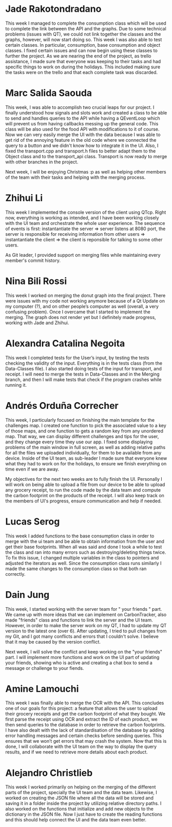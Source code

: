 # Jade Rakotondradano
This week I managed to complete the consumption class which will be used to complete the link between the API and the graphs. Due to some technical problems (issues with QT), we could not link together the classes and the graphs, however, will now start doing so. This week I was also able to test certain classes. In particular, consumption, base consumption and object classes. I fixed certain issues and can now begin using these classes to further the project. As we are nearing the end of the project, as trello assistance, I made sure that everyone was keeping to their tasks and had specific things to work on during the holidays. This included making sure the tasks were on the trello and that each complete task was discarded.

# Marc Salida Saouda
This week, I was able to accomplish two crucial leaps for our project. I finally understood how signals and slots work and created a class to be able to send and handles queries to the API while having a QEventLoop which will prevent us from having callbacks messing up the general code. This class will be also used for the food API with modifications to it of course. Now we can very easily merge the UI with the data because I was able to get rid of the annoying feature in the old code where we connected the query to a button and we didn't know how to integrate it in the UI. Also, I fixed the transport.cpp and transport.h files to better adapt them to the Object class and to the transport_api class. Transport is now ready to merge with other branches in the project.

Next week, I will be enjoying Christmas :p as well as helping other members of the team with their tasks and helping with the merging process.

# Zhihui Li
This week I implemented the console version of the client using QTcp.
Right now, everything is working as intended, and I have been working closely with the UI team and orchestrate the whole user experience.
The sequence of events is first: instantantiate the server <netserver> ⇒ server listens at 8080 port, the server is responsible for receiving information from other users ⇒ instantantiate the client <netclient> ⇒ the client is reponsible for talking to some other users.

As Git leader, I provided support on merging files while maintaining every member's commit history.

# Nina Bili Rossi
This week I worked on merging the donut graph into the final project. There were issues with my code not working anymore because of a Qt Update on my computer (?), and on other people’s computer as well (overall, a very confusing problem). Once I overcame that I started to implement the merging. The graph does not render yet but I definitely made progress, working with Jade and Zhihui.
  
# Alexandra Catalina Negoita
This week I completed tests for the User’s input, by testing the tests checking the validity of the input. Everything is in the tests class (from the Data-Classes file). I also started doing tests of the input for transport, and receipt. I will need to merge the tests in Data-Classes and in the Merging branch, and then I will make tests that check if the program crashes while running it.
  
# Andrés Orduña Correcher
  
This week, I particularly focused on finishing the main template for the challenges map. I created one function to pick the associated value to a key of those maps, and one function to gets a random key from any unordered map. That way, we can display different challenges and tips for the user, and they change every time they use our app. I fixed some displaying problems of the main window in full screen, as well as adding relative paths for all the files we uploaded individually, for them to be available from any device. Inside of the UI team, as sub-leader I made sure that everyone knew what they had to work on for the holidays, to ensure we finish everything on time even if we are away.

My objectives for the next two weeks are to fully finish the UI. Personally I will work on being able to upload a file from our device to be able to upload any grocery receipt, to run the code made by the data team and compute the carbon footprint on the products of the receipt. I will also keep track on the members of UI's progress, ensure communication and help if needed.

# Lucas Serog
This week I added functions to the base consumption class in order to merge with the ui team and be able to obtain information from the user and get their base footprints. When all was said and done I took a while to test the class and ran into many errors such as destroying/deleting things twice. To fix this issue, I changed multiple variables in the class to pointers and adjusted the iterators as well. Since the consumption class runs similarly I made the same changes to the consumption class so that both ran correctly.
  
# Dain Jung

  This week, I started working with the server team for " your friends " part. We came up with more ideas that we can implement on CarbonTracker, also made "friends" class and functions to link the server and the UI team. However, in order to make the server work on my QT, I had to update my QT version to the latest one (over 6). After updating, I tried to pull changes from my Git, and I got many conflicts and errors that I couldn't solve. I believe that it may be caused by the version conflict.

  Next week, I will solve the conflict and keep working on the "your friends" part. I will implement more functions and work on the UI part of updating your friends, showing who is active and creating a chat box to send a message or challenge to your fiends.

 # Amine Lamouchi 
  
  This week I was finally able to merge the OCR with the API. This concludes one of our goals for this project: a feature that allows the user to upload their grocery receipts and get the carbon footprint of what they bought. We first parse the receipt using OCR and extract the ID of each product, we then send queries to the database in order to retrieve the carbon footprints. I have also dealt with the lack of standardisation of the database by adding error handling messages and certain checks before sending queries. This ensures that we won’t get errors that may crash the system. 
Now that this is done, I will collaborate with the UI team on the way to display the query results, and if we need to retrieve more details about each product. 


# Alejandro Christlieb 

This week I worked primarily on helping on the merging of the different parts of the project, specially the UI team and the data team. Likewise, I worked on creating the JSON file where all the data will be stored and saving it in a folder inside the project by utilizing relative directory paths. I also worked on the functions that initialize and add new objects to the dictionary in the JSON file. Now I just have to create the reading functions and this should help connect the UI and the data team even better.
